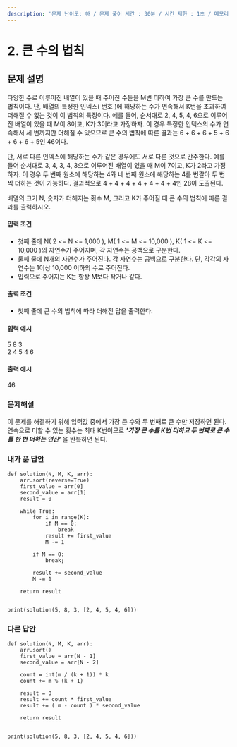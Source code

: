 ```yaml
---
description: '문제 난이도: 하 / 문제 풀이 시간 : 30분 / 시간 제한 : 1초 / 메모리 제한 : 128MB'
---
```


# 2. 큰 수의 법칙

## 문제 설명

다양한 수로 이루어진 배열이 있을 때 주어진 수들을 M번 더하여 가장 큰 수를 만드는 법칙이다. 단, 배열의 특정한 인덱스\( 번호 \)에 해당하는 수가 연속해서 K번을 초과하여 더해질 수 없는 것이 이 법칙의 특징이다. 예를 들어, 순서대로 2, 4, 5, 4, 6으로 이루어진 배열이 있을 때 M이 8이고, K가 3이라고 가정하자. 이 경우 특정한 인덱스의 수가 연속해서 세 번까지만 더해질 수 있으므로 큰 수의 법칙에 따른 결과는 6 + 6 + 6 + 5 + 6 + 6 + 6 + 5인 46이다.

단, 서로 다른 인덱스에 해당하는 수가 같은 경우에도 서로 다른 것으로 간주한다. 예를 들어 순서대로 3, 4, 3, 4, 3으로 이루어진 배열이 있을 때 M이 7이고, K가 2라고 가정하자. 이 경우 두 번째 원소에 해당하는 4와 네 번째 원소에 해당하는 4를 번갈아 두 번씩 더하는 것이 가능하다. 결과적으로 4 + 4 + 4 + 4 + 4 + 4 + 4인 28이 도출된다.

배열의 크기 N, 숫자가 더해지는 횟수 M, 그리고 K가 주어질 때 큰 수의 법칙에 따른 결과를 출력하시오.

#### 입력 조건

* 첫째 줄에 N\( 2 &lt;= N &lt;= 1,000 \), M\( 1 &lt;= M &lt;= 10,000 \), K\(  1 &lt;= K &lt;= 10,000 \)의 자연수가 주어지며, 각 자연수는 공백으로 구분한다.
* 둘째 줄에 N개의 자연수가 주어진다. 각 자연수는 공백으로 구분한다. 단, 각각의 자연수는 1이상 10,000 이하의 수로 주어진다.
* 입력으로 주어지는 K는 항상 M보다 작거나 같다.

#### 출력 조건

* 첫째 줄에 큰 수의 법칙에 따라 더해진 답을 출력한다.

#### 입력 예시

5 8 3  
2 4 5 4 6

#### 출력 예시

46



### 문제해설

이 문제를 해결하기 위해 입력값 중에서 가장 큰 수와 두 번째로 큰 수만 저장하면 된다. 연속으로 더할 수 있는 횟수는 최대 K번이므로 _**'가장 큰 수를 K번 더하고 두 번째로 큰 수를 한 번 더하는 연산'**_ 을 반복하면 된다.



### 내가 푼 답안

```text
def solution(N, M, K, arr):
    arr.sort(reverse=True)
    first_value = arr[0]
    second_value = arr[1]
    result = 0

    while True:
        for i in range(K):
            if M == 0:
                break
            result += first_value
            M -= 1

        if M == 0:
            break;

        result += second_value
        M -= 1

    return result


print(solution(5, 8, 3, [2, 4, 5, 4, 6]))
```



### 다른 답안

```text
def solution(N, M, K, arr):
    arr.sort()
    first_value = arr[N - 1]
    second_value = arr[N - 2]

    count = int(m / (k + 1)) * k
    count += m % (k + 1)
    
    result = 0
    result += count * first_value
    result += ( m - count ) * second_value

    return result


print(solution(5, 8, 3, [2, 4, 5, 4, 6]))
```



